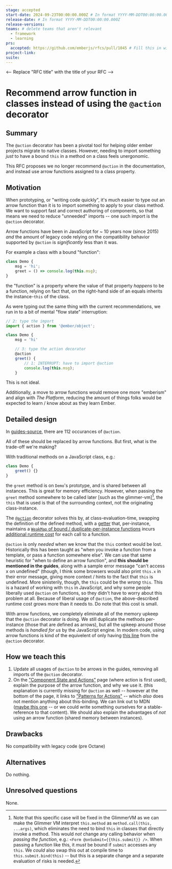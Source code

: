 ```yaml
---
stage: accepted
start-date: 2024-09-23T00:00:00.000Z # In format YYYY-MM-DDT00:00:00.000Z
release-date: # In format YYYY-MM-DDT00:00:00.000Z
release-versions:
teams: # delete teams that aren't relevant
  - framework
  - learning
prs:
  accepted: https://github.com/emberjs/rfcs/pull/1045 # Fill this in with the URL for the Proposal RFC PR
project-link:
suite: 
---
```


<!--- 
Directions for above: 

stage: Leave as is
start-date: Fill in with today's date, 2032-12-01T00:00:00.000Z
release-date: Leave as is
release-versions: Leave as is
teams: Include only the [team(s)](README.md#relevant-teams) for which this RFC applies
prs:
  accepted: Fill this in with the URL for the Proposal RFC PR
project-link: Leave as is
suite: Leave as is
-->

<-- Replace "RFC title" with the title of your RFC -->
# Recommend arrow function in classes instead of using the `@action` decorator 

## Summary

The `@action` decorator has been a pivotal tool for helping older ember projects migrate to native classes. 
However, needing to import something _just_ to have a bound `this` in a method on a class feels unergonomic.

This RFC proposes we no longer recommend `@action` in the documentation, and instead use arrow functions assigned to a class property.

## Motivation

When prototyping, or "writing code quickly", it's much easier to type out an arrow function than it is to import something to apply to your class method.
We want to support fast and correct authoring of components, so that means we need to reduce "unneeded" imports -- one such import is the `@action` decorator.

Arrow functions have been in JavaScript for ~ 10 years now (since 2015) _and_ the amount of legacy code relying on the compatibility behavior supported by `@action` is _significantly_ less than it was.

For example a class with a bound "function":

```js
class Demo {
    msg = 'hi';
    greet = () => console.log(this.msg);
}
```
the "function" is a property where the value of that property _happens_ to be a function, relying on fact that, on the right-hand side of an equals inherits the instance-`this` of the class.

As were typing out the same thing with the current recommendations, we run in to a bit of mental "flow state" interruption:
```js 
// 2: type the import
import { action } from '@ember/object';

class Demo {
    msg = 'hi'

    // 3: type the action decorator
    @action
    greet() {
        // 1: INTERRUPT: have to import @action
        console.log(this.msg);
    }
```
This is not ideal.


Additionally, a move to arrow functions would remove one more "emberism" and align with _The Platform_, reducing the amount of things folks would be expected to learn / know about as they learn Ember.


## Detailed design

In [guides-source](https://github.com/ember-learn/guides-source), there are 112 occurances of `@action`.

All of these should be replaced by arrow functions. But first, what is the trade-off we're making?

With traditional methods on a JavaScript class, e.g.:
```js 
class Demo {
    greet() {}
}
```
the `greet` method is on `Demo`'s prototype, and is shared between all instances. This is great for memory efficiency.
However, when passing the `greet` method somewhere to be called later [such as the glimmer-vm][^vm-fix], the `this` that is used is that of the surrounding context, not the originating class-instance.

[^vm-fix]: Note that this specific case will be fixed in the GlimmerVM as we can make the Glimmer VM interpret `this.method` as `method.call(this, ...args)`, which eliminates the need to bind `this` in classes that directly invoke a method. This would _not_ change any calling behavior when _passing the function_, e.g.: `<Form @onSubmit={{this.submit}} />`. When passing a function like this, it _must_ be bound if `submit` accesses any `this`. We _could_ also swap this out at compile time to `this.submit.bind(this)` -- but this is a separate change and a separate evaluation of risks is needed.

The [`@action`](https://github.com/emberjs/ember.js/blob/v5.11.0/packages/%40ember/object/index.ts#L224) decorator solves this by, at class-evaluation-time, swapping the definition of the defined method, with a [getter](https://github.com/emberjs/ember.js/blob/v5.11.0/packages/%40ember/object/index.ts#L184) that, per-instance, maintains a [`WeakMap` of bound / duplicate-per-instance functions](https://github.com/emberjs/ember.js/blob/v5.11.0/packages/%40ember/object/index.ts#L205-L210) incurs [additional runtime cost](https://github.com/emberjs/ember.js/blob/v5.11.0/packages/%40ember/object/index.ts#L212-L219) for each call to a function.


`@action` is only _needed_ when we know that the `this` context would be lost. Historically this has been taught as "when you invoke a function from a template, or pass a function somewhere else".
We can use that same heuristic for "when to define an arrow function", and **this should be mentioned in the guides**, along with a sample error message "can't access x on undefined" (though, I think some browsers would also print `this.x` in their error message, giving more context / hints to the fact that `this` is undefined. More sinisterily, though, the `this` could be the _wrong_ `this`. This is a hazard of working with `this` in JavaScript, and why some people liberally used `@action` on functions, so they didn't have to worry about this problem at all. Because of liberal usage of `@action`, the above-described runtime cost grows more than it needs to. Do note that this cost is small.

With arrow functions, we completely eliminate all of the memory upkeep that the `@action` decorator is doing. We still duplicate the methods per-instance (those that are defined as arrows), but all the upkeep around those methods is _handled for us_ by the JavaScript engine. In modern code, using arrow functions is kind of the equivelent of only having [this line](https://github.com/emberjs/ember.js/blob/v5.11.0/packages/%40ember/object/index.ts#L215C13-L215C14) from the `@action` decorator.

## How we teach this

1. Update all usages of `@action` to be arrows in the guides, removing all imports of the `@action` decorator.
2. On the ["Component State and Actions"](https://guides.emberjs.com/release/components/component-state-and-actions/) page (where action is first used), explain the purpose of the arrow function, and why we use it. (this explanation is currently missing for `@action` as well -- however at the bottom of the page, it links to ["Patterns for Actions"](https://guides.emberjs.com/release/in-depth-topics/patterns-for-actions/) -- which _also_ does not mention anything about this-binding. We can link out to MDN ([maybe this one](https://developer.mozilla.org/en-US/docs/Web/JavaScript/Reference/Operators/this#bound_methods_in_classes) -- or we could write something ourselves for a stable-reference to that content).  We should also explain the advantages of _not_ using an arrow function (shared memory between instances).

## Drawbacks

No compatibility with legacy code (pre Octane)

## Alternatives

Do nothing.

## Unresolved questions

None.
